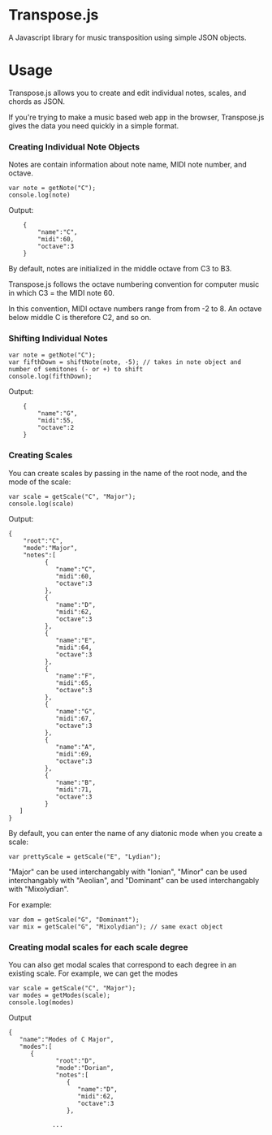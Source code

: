 # Transpose.js
A Javascript library for music transposition using simple JSON objects.

# Usage
Transpose.js allows you to create and edit individual notes, scales, and chords as JSON.

If you're trying to make a music based web app in the browser, Transpose.js
gives the data you need quickly in a simple format. 

### Creating Individual Note Objects

Notes are contain information about note name, MIDI note number, and octave. 

    var note = getNote("C");
    console.log(note)

Output: 

        {
            "name":"C",
            "midi":60,
            "octave":3
        }

By default, notes are initialized in the middle octave from C3 to B3.

Transpose.js follows the octave numbering convention for computer music
in which C3 = the MIDI note 60. 

In this convention, MIDI octave numbers range from from -2 to 8. An octave
below middle C is therefore C2, and so on.

### Shifting Individual Notes

    var note = getNote("C");
    var fifthDown = shiftNote(note, -5); // takes in note object and number of semitones (- or +) to shift
    console.log(fifthDown);
    
Output:

        {
            "name":"G",
            "midi":55,
            "octave":2
        }

### Creating Scales

You can create scales by passing in the name of the root node, and the mode of 
the scale:

    var scale = getScale("C", "Major");
    console.log(scale)

Output: 

    {
        "root":"C",
        "mode":"Major",
        "notes":[
              {
                 "name":"C",
                 "midi":60,
                 "octave":3
              },
              {
                 "name":"D",
                 "midi":62,
                 "octave":3
              },
              {
                 "name":"E",
                 "midi":64,
                 "octave":3
              },
              {
                 "name":"F",
                 "midi":65,
                 "octave":3
              },
              {
                 "name":"G",
                 "midi":67,
                 "octave":3
              },
              {
                 "name":"A",
                 "midi":69,
                 "octave":3
              },
              {
                 "name":"B",
                 "midi":71,
                 "octave":3
              }
       ]
    }

By default, you can enter the name of any diatonic mode when you create a scale:

    var prettyScale = getScale("E", "Lydian");

"Major" can be used interchangably with "Ionian",
"Minor" can be used interchangably with "Aeolian", and
"Dominant" can be used interchangably with "Mixolydian".

For example:

    var dom = getScale("G", "Dominant");
    var mix = getScale("G", "Mixolydian"); // same exact object

### Creating modal scales for each scale degree

You can also get modal scales that correspond to each degree in an existing
scale. For example, we can get the modes 

    var scale = getScale("C", "Major");
    var modes = getModes(scale);
    console.log(modes)

Output 
    
    {  
       "name":"Modes of C Major",
       "modes":[  
          {  
                 "root":"D",
                 "mode":"Dorian",
                 "notes":[  
                    {  
                       "name":"D",
                       "midi":62,
                       "octave":3
                    },

                ...
